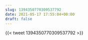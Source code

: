 ```yaml
---
slug: 1394350770309537792
date: 2021-05-17 17:55:04+00:00
draft: false
---
```


{{< tweet 1394350770309537792 >}}
